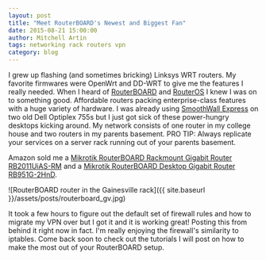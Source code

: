 ```yaml
---
layout: post
title: "Meet RouterBOARD's Newest and Biggest Fan"
date: 2015-08-21 15:00:00
author: Mitchell Artin
tags: networking rack routers vpn
category: blog
---
```

I grew up flashing (and sometimes bricking) Linksys WRT routers.  My favorite firmwares were OpenWrt and DD-WRT to give me the features I really needed.  When I heard of [RouterBOARD](http://www.routerboard.com) and [RouterOS](http://www.mikrotik.com/software) I knew I was on to something good.  Affordable routers packing enterprise-class features with a huge variety of hardware.  I was already using [SmoothWall Express](http://www.smoothwall.org) on two old Dell Optiplex 755s but I just got sick of these power-hungry desktops kicking around.  My network consists of one router in my college house and two routers in my parents basement.  PRO TIP: Always replicate your services on a server rack running out of your parents basement.

Amazon sold me a [Mikrotik RouterBOARD Rackmount Gigabit Router RB2011UiAS-RM](http://routerboard.com/RB2011UiAS-RM) and a [Mikrotik RouterBOARD Desktop Gigabit Router RB951G-2HnD](http://routerboard.com/RB951G-2HnD).

![RouterBOARD router in the Gainesville rack]({{ site.baseurl }}/assets/posts/routerboard_gv.jpg)

It took a few hours to figure out the default set of firewall rules and how to migrate my VPN over but I got it and it is working great!  Posting this from behind it right now in fact.  I'm really enjoying the firewall's similarity to iptables.  Come back soon to check out the tutorials I will post on how to make the most out of your RouterBOARD setup.